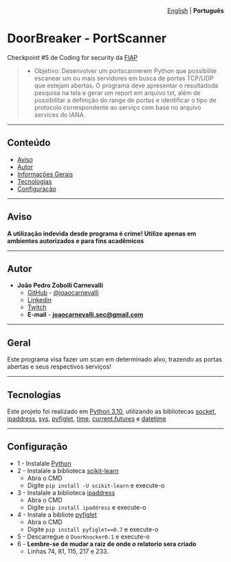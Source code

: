 <p align="right"><a href="https://github.com/joaocarnevalli/DoorKnocker-PortScanner/blob/main/README.md">English</a> | <strong>Português</strong> </p>

# DoorBreaker - PortScanner
Checkpoint #5 de Coding for security da [FIAP](https://www.fiap.com.br)
> - Objetivo: Desenvolver  um portscannerem  Python que possibilite  escanear  um ou  mais  servidores  em  busca  de  portas  TCP/UDP que  estejam  abertas.  O programa deve apresentar  o  resultadoda  pesquisa  na tela  e  gerar  um report em arquivo txt, além de possibilitar a definição do range de portas e identificar o tipo  de  protocolo  correspondente  ao  serviço  com  base no  arquivo  services  do IANA.

- - - - - - - - - - - - - - - - - - -
## Conteúdo
* [Aviso](#Aviso)
* [Autor](#Autor)
* [Informações Gerais](#Geral)
* [Tecnologias](#tecnologias)
* [Configuração](#Configuração)

- - - - - - - - - - - - - - - - - - -
## Aviso
**A utilização indevida desde programa é crime! Utilize apenas em ambientes autorizados e para fins acadêmicos**

- - - - - - - - - - - - - - - - - - -
## Autor
* **João Pedro Zobolli Carnevalli**
    - [GitHub](https://github.com/joaocarnevalli) - [@joaocarnevalli](https://github.com/joaocarnevalli)
    - [Linkedin](https://www.linkedin.com/in/joaopedrozobollicarnevalli/)
    - [Twitch](https://www.twitch.tv/1joaolight)
    - **E-mail** -  **joaocarnevalli.sec@gmail.com**

- - - - - - - - - - - - - - - - - - -
## Geral
Este programa visa fazer um scan em determinado alvo, trazendo as portas abertas e seus respectivos serviços!

- - - - - - - - - - - - - - - - - - -
## Tecnologias
Este projeto foi realizado em [Python 3.10](https://www.python.org), utilizando as bibliotecas [socket](https://docs.python.org/3/library/socket.html), [ipaddress](https://docs.python.org/3/library/ipaddress.html), [sys](https://docs.python.org/3/library/sys.html), [pyfiglet](https://pypi.org/project/pyfiglet/0.7/), [time](https://docs.python.org/3/library/time.html), [current.futures](https://docs.python.org/3/library/concurrent.futures.html#concurrent.futures.ProcessPoolExecutor) e [datetime](https://docs.python.org/3/library/datetime.html)

- - - - - - - - - - - - - - - - - - -
## Configuração
* 1 - Instalale [Python](https://www.python.org/ftp/python/3.10.6/python-3.10.6-amd64.exe)
* 2 - Instalale a biblioteca [scikit-learn](https://scikit-learn.org/stable/install.html#)
	- Abra o CMD
	- Digite `pip install -U scikit-learn` e execute-o
* 3 - Instalale a biblioteca [ipaddress](https://pypi.org/project/ipaddress/)
	- Abra o CMD
	- Digite `pip install ipaddress` e execute-o
* 4 - Instale a bibliote [pyfiglet](https://pypi.org/project/pyfiglet/0.7/)
    - Abra o CMD
    - Digite `pip install pyfiglet==0.7` e execute-o
* 5 - Descarregue o `DoorKnocker0.1` e execute-o
* 6 - **Lembre-se de mudar a raiz de onde o relatorio sera criado**
    - Linhas 74, 81, 115, 217 e 233.
